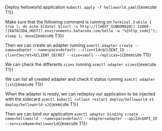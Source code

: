 Deploy helloworld application `kubectl apply -f helloworld.yaml`{{execute T1}}

Make sure that the following command is running on `Terminal 3` `while [ true ]; do echo $(date) $(curl -s http://[[HOST_SUBDOMAIN]]-31080-[[KATACODA_HOST]].environments.katacoda.com/hello -w "%{http_code}"); sleep 1; done`{{execute T3}}

Then we can create an adapter running `asmctl adapter create --name=adapter --namespace=default --clientId=$CLIENT_ID --clientSecret=$CLIENT_SECRET --size=small --replicas=1`{{execute T1}}

We can check the differents `sizes` running `asmctl adapter sizes`{{execute T1}}

We can list all created adapter and check it status running `asmctl adapter list`{{execute T1}}

When the adapter is ready, we can redeploy our application to be injected with the sidecard 
`asmctl kubectl rollout restart deploy/helloworld-v1 deploy/helloworld-v2`{{execute T1}}

Then we can bind our application `asmctl adapter binding create --name=helloworld --namespace=default --adapter=adapter --apiId=$API_ID --serviceName=helloworld`{{execute T1}}
